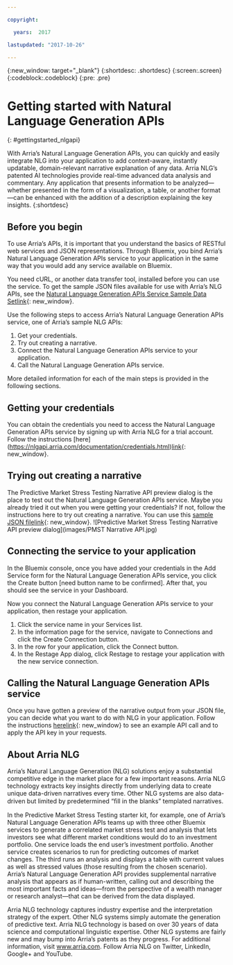 ```yaml
---

copyright:

  years:  2017

lastupdated: "2017-10-26"

---
```


{:new_window: target="_blank"}
{:shortdesc: .shortdesc}
{:screen:.screen}
{:codeblock:.codeblock}
{:pre: .pre}


<!-- The name of this file must remain index.md. -->

# Getting started with Natural Language Generation APIs
{: #gettingstarted_nlgapi}

With Arria’s Natural Language Generation APIs, you can quickly and easily integrate NLG into your application to add context-aware, instantly updatable, domain-relevant narrative explanation of any data. Arria NLG’s patented AI technologies provide real-time advanced data analysis and commentary. Any application that presents information to be analyzed—whether presented in the form of a visualization, a table, or another format—can be enhanced with the addition of a description explaining the key insights.
{:shortdesc}

## Before you begin

To use Arria’s APIs, it is important that you understand the basics of RESTful web services and JSON representations.
Through Bluemix, you bind Arria’s Natural Language Generation APIs service to your application in the same way that you would add any service available on Bluemix. 

You need cURL, or another data transfer tool, installed before you can use the service. To get the sample JSON files available for use with Arria’s NLG APIs, see the [Natural Language Generation APIs Service Sample Data Set](https://nlgapi.arria.com/assets/data/samples/predictive_market_stress_testing.json)[link](url){: new_window}.

Use the following steps to access Arria’s Natural Language Generation APIs service, one of Arria’s sample NLG APIs:
1.	Get your credentials.
2.	Try out creating a narrative.
3.	Connect the Natural Language Generation APIs service to your application.
4.	Call the Natural Language Generation APIs service.

More detailed information for each of the main steps is provided in the following sections.

## Getting your credentials

You can obtain the credentials you need to access the Natural Language Generation APIs service by signing up with Arria NLG for a trial account. Follow the instructions [here]
(https://nlgapi.arria.com/documentation/credentials.html)[link](url){: new_window}.


## Trying out creating a narrative

The Predictive Market Stress Testing Narrative API preview dialog is the place to test out the Natural Language Generation APIs service. Maybe you already tried it out when you were getting your credentials? If not, follow the instructions here  to try out creating a narrative. You can use this [sample JSON file](https://nlgapi.arria.com/assets/data/samples/predictive_market_stress_testing.json)[link](url){: new_window}.
![Predictive Market Stress Testing Narrative API preview dialog](images/PMST Narrative API.jpg)

## Connecting the service to your application

In the Bluemix console, once you have added your credentials in the Add Service form for the Natural Language Generation APIs service, you click the Create button [need button name to be confirmed]. After that, you should see the service in your Dashboard.

Now you connect the Natural Language Generation APIs service to your application, then restage your application.
1.	Click the service name in your Services list.
2.	In the information page for the service, navigate to Connections and click the Create Connection button.
3.	In the row for your application, click the Connect button.
4.	In the Restage App dialog, click Restage to restage your application with the new service connection. 


## Calling the Natural Language Generation APIs service

Once you have gotten a preview of the narrative output from your JSON file, you can decide what you want to do with NLG in your application. Follow the instructions [here](https://nlgapi.arria.com/documentation/predictive_market_stress_testing_doc.html)[link](url){: new_window} to see an example API call and to apply the API key in your requests.


## About Arria NLG

Arria’s Natural Language Generation (NLG) solutions enjoy a substantial competitive edge in the market place for a few important reasons. Arria NLG technology extracts key insights directly from underlying data to create unique data-driven narratives every time. Other NLG systems are also data-driven but limited by predetermined “ﬁll in the blanks” templated narratives. 

In the Predictive Market Stress Testing starter kit, for example, one of Arria’s Natural Language Generation APIs teams up with three other Bluemix services to generate a correlated market stress test and analysis that lets investors see what different market conditions would do to an investment portfolio. One service loads the end user’s investment portfolio. Another service creates scenarios to run for predicting outcomes of market changes. The third runs an analysis and displays a table with current values as well as stressed values (those resulting from the chosen scenario). Arria’s Natural Language Generation API provides supplemental narrative analysis that appears as if human-written, calling out and describing the most important facts and ideas—from the perspective of a wealth manager or research analyst—that can be derived from the data displayed.

Arria NLG technology captures industry expertise and the interpretation strategy of the expert. Other NLG systems simply automate the generation of predictive text. 
Arria NLG technology is based on over 30 years of data science and computational linguistic expertise. Other NLG systems are fairly new and may bump into Arria’s patents as they progress.
For additional information, visit www.arria.com. Follow Arria NLG on Twitter, LinkedIn, Google+ and YouTube.


